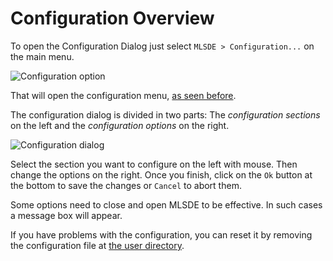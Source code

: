 # Configuration Overview #

To open the Configuration Dialog just select `MLSDE > Configuration...` on the
main menu.

![Configuration option](images/menu-cfg.png)

That will open the configuration menu, [as seen before](basics.html#configuration).

The configuration dialog is divided in two parts:  The _configuration sections_
on the left and the _configuration options_ on the right.

![Configuration dialog](images/cfg-dialog.png)

Select the section you want to configure on the left with mouse.  Then change
the options on the right.  Once you finish, click on the `Ok` button at the
bottom to save the changes or `Cancel` to abort them.

Some options need to close and open MLSDE to be effective.  In such cases a
message box will appear.

If you have problems with the configuration, you can reset it by removing the
configuration file at [the user directory](concepts.html#the-directories).
